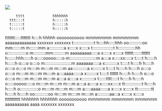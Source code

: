 <a href="https://996.icu"><img src="https://img.shields.io/badge/link-996.icu-red.svg"></a>

         tttt             hhhhhhh 
      ttt:::t             h:::::h 
      t:::::t             h:::::h 
      t:::::t             h:::::h 
 ttttttt:::::ttttttt       h::::h hhhhh             ooooooooooo         mmmmmmm    mmmmmmm        aaaaaaaaaaaaa      xxxxxxx      xxxxxxx
 t:::::::::::::::::t       h::::hh:::::hhh        oo:::::::::::oo     mm:::::::m  m:::::::mm      a::::::::::::a      x:::::x    x:::::x
 t:::::::::::::::::t       h::::::::::::::hh     o:::::::::::::::o   m::::::::::mm::::::::::m     aaaaaaaaa:::::a      x:::::x  x:::::x
 tttttt:::::::tttttt       h:::::::hhh::::::h    o:::::ooooo:::::o   m::::::::::::::::::::::m              a::::a       x:::::xx:::::x
      t:::::t             h::::::h   h::::::h   o::::o     o::::o   m::::::::::::::::::::::m       aaaaaaa:::::a        x::::::::::x
      t:::::t             h:::::h     h:::::h   o::::o     o::::o   m::::m   m::::m   m::::m     aa::::::::::::a         x::::::::x
      t:::::t             h:::::h     h:::::h   o::::o     o::::o   m::::m   m::::m   m::::m    a::::aaaa::::::a         x::::::::x
      t:::::t    tttttt   h:::::h     h:::::h   o::::o     o::::o   m::::m   m::::m   m::::m   a::::a    a:::::a        x::::::::::x
      t::::::tttt:::::t   h:::::h     h:::::h   o:::::ooooo:::::o   m::::m   m::::m   m::::m   a::::a    a:::::a       x:::::xx:::::x
      tt::::::::::::::t   h:::::h     h:::::h   o:::::::::::::::o   m::::m   m::::m   m::::m   a:::::aaaa::::::a      x:::::x  x:::::x
        tt:::::::::::tt   h:::::h     h:::::h    oo:::::::::::oo    m::::m   m::::m   m::::m    a::::::::::aa:::a    x:::::x    x:::::x
          ttttttttttt     hhhhhhh     hhhhhhh      ooooooooooo      mmmmmm   mmmmmm   mmmmmm     aaaaaaaaaa  aaaa   xxxxxxx      xxxxxxx
